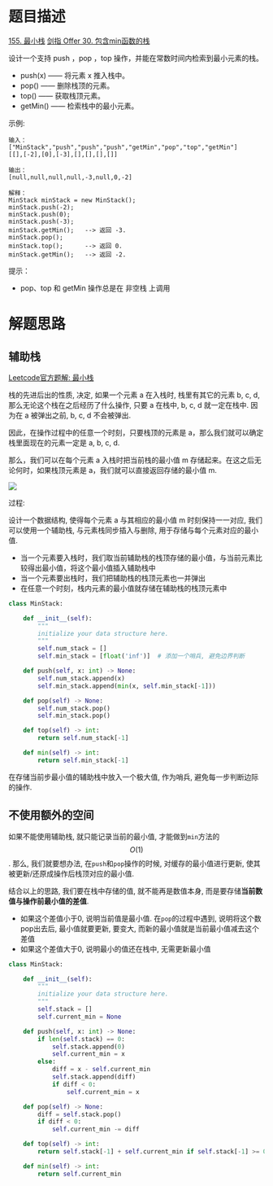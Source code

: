 # 题目描述

[155. 最小栈](https://leetcode-cn.com/problems/min-stack/)
[剑指 Offer 30. 包含min函数的栈](https://leetcode-cn.com/problems/bao-han-minhan-shu-de-zhan-lcof/)


设计一个支持 push ，pop ，top 操作，并能在常数时间内检索到最小元素的栈。

- push(x) —— 将元素 x 推入栈中。
- pop() —— 删除栈顶的元素。
- top() —— 获取栈顶元素。
- getMin() —— 检索栈中的最小元素。

示例:
```
输入：
["MinStack","push","push","push","getMin","pop","top","getMin"]
[[],[-2],[0],[-3],[],[],[],[]]

输出：
[null,null,null,null,-3,null,0,-2]

解释：
MinStack minStack = new MinStack();
minStack.push(-2);
minStack.push(0);
minStack.push(-3);
minStack.getMin();   --> 返回 -3.
minStack.pop();
minStack.top();      --> 返回 0.
minStack.getMin();   --> 返回 -2.
```

提示：

- pop、top 和 getMin 操作总是在 非空栈 上调用

# 解题思路

## 辅助栈

[Leetcode官方题解: 最小栈](https://leetcode-cn.com/problems/min-stack/solution/zui-xiao-zhan-by-leetcode-solution/)

栈的先进后出的性质, 决定, 如果一个元素 a 在入栈时, 栈里有其它的元素 b, c, d, 那么无论这个栈在之后经历了什么操作, 只要 a 在栈中, b, c, d 就一定在栈中. 因为在 a 被弹出之前, b, c, d 不会被弹出.

因此，在操作过程中的任意一个时刻，只要栈顶的元素是 a，那么我们就可以确定栈里面现在的元素一定是 a, b, c, d.

那么，我们可以在每个元素 a 入栈时把当前栈的最小值 m 存储起来。在这之后无论何时，如果栈顶元素是 a，我们就可以直接返回存储的最小值 m.

![](/Algorithm/imgs/155_fig1.gif)

过程:

设计一个数据结构, 使得每个元素 a 与其相应的最小值 m 时刻保持一一对应, 我们可以使用一个辅助栈, 与元素栈同步插入与删除, 用于存储与每个元素对应的最小值.

- 当一个元素要入栈时，我们取当前辅助栈的栈顶存储的最小值，与当前元素比较得出最小值，将这个最小值插入辅助栈中
- 当一个元素要出栈时，我们把辅助栈的栈顶元素也一并弹出
- 在任意一个时刻，栈内元素的最小值就存储在辅助栈的栈顶元素中

```python
class MinStack:

    def __init__(self):
        """
        initialize your data structure here.
        """
        self.num_stack = []
        self.min_stack = [float('inf')]  # 添加一个哨兵, 避免边界判断

    def push(self, x: int) -> None:
        self.num_stack.append(x)
        self.min_stack.append(min(x, self.min_stack[-1]))

    def pop(self) -> None:
        self.num_stack.pop()
        self.min_stack.pop()

    def top(self) -> int:
        return self.num_stack[-1]

    def min(self) -> int:
        return self.min_stack[-1]
```

在存储当前步最小值的辅助栈中放入一个极大值, 作为哨兵, 避免每一步判断边际的操作.

## 不使用额外的空间

如果不能使用辅助栈, 就只能记录当前的最小值, 才能做到`min`方法的$$O(1)$$. 那么, 我们就要想办法, 在`push`和`pop`操作的时候, 对缓存的最小值进行更新, 使其被更新/还原成操作后栈顶对应的最小值.

结合以上的思路, 我们要在栈中存储的值, 就不能再是数值本身, 而是要存储**当前数值与操作前最小值的差值**.

- 如果这个差值小于0, 说明当前值是最小值. 在`pop`的过程中遇到, 说明将这个数pop出去后, 最小值就要更新, 要变大, 而新的最小值就是当前最小值减去这个差值
- 如果这个差值大于0, 说明最小的值还在栈中, 无需更新最小值

```python
class MinStack:

    def __init__(self):
        """
        initialize your data structure here.
        """
        self.stack = []
        self.current_min = None

    def push(self, x: int) -> None:
        if len(self.stack) == 0:
            self.stack.append(0)
            self.current_min = x
        else:
            diff = x - self.current_min
            self.stack.append(diff)
            if diff < 0:
                self.current_min = x

    def pop(self) -> None:
        diff = self.stack.pop()
        if diff < 0:
            self.current_min -= diff

    def top(self) -> int:
        return self.stack[-1] + self.current_min if self.stack[-1] >= 0 else self.current_min

    def min(self) -> int:
        return self.current_min
```
